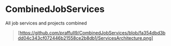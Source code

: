# CombinedJobServices
All job services and projects combined

> [https://github.com/praffull9/CombinedJobServices/blob/fa354dbd3bdd04c343cf072446b21558ce2b8db1/ServicesArchitecture.png]
